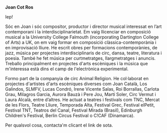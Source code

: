 **Joan Cot Ros**

Iep!

Sóc en Joan i sóc compositor, productor i director musical interessat en l’art contemporani i la interdisciplinarietat. Em vaig llicenciar en composició musical a la University College Falmouth (incorporating Dartington College of Arts) a UK, on em vaig formar en composició clàssica-contemporània i en improvisació lliure. He escrit obres per formacions contemporànies, de jazz, música per projectes interdisciplinaris de circ, dansa, teatre, literatura i poesia. També he fet música per curtmetratges, llargmetratges i anuncis. Treballo principalment en projectes d'arts escèniques i la música que m'interessa està dins el camp de l'electrònica experimental.

Formo part de la companyia de circ Animal Religion. He col·laborat en projectes d'artistes d'arts escèniques diverses com Joan Català, Los Galindos, SLMFV, Lucas Condró, Irene Vicente Salas, Roi Borrallas, Carlota Grau, Milagros Garcia, Aurora Bauzà i Pere Jou, Martí Soler, Circ Vermut i Laura Alcalà, entre d’altres. He actuat a teatres i festivals com TNC, Mercat de les Flors, Teatre Lliure, Temporada Alta, Festival Grec, Festival elPetit, Festival TNT, Teatros del Canal, Festival Mirada (Brasil), Edinburgh Children's Festival, Berlin Circus Festival o C!CAF (Dinamarca).

Per qualsvol cosa, contacta'm clicant el link de sota.
